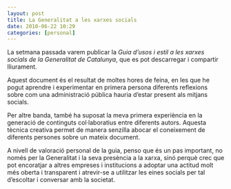 ```yaml
---
layout: post
title: La Generalitat a les xarxes socials
date: 2010-06-22 10:29
categories: [personal]
---
```

La setmana passada varem publicar la *Guia d’usos i estil a les xarxes socials de la Generalitat de Catalunya*, que es pot descarregar i compartir lliurament.

Aquest document és el resultat de moltes hores de feina, en les que he pogut aprendre i experimentar en primera persona diferents reflexions sobre com una administració pública hauria d’estar present als mitjans socials.

Per altre banda, també ha suposat la meva primera experiència en la generació de continguts col·laboratius entre diferents autors. Aquesta tècnica creativa permet de manera senzilla abocar el coneixement de diferents persones sobre un mateix document.

A nivell de valoració personal de la guia, penso que és un pas important, no només per la Generalitat i la seva presència a la xarxa, sinó perquè crec que pot encoratjar a altres empreses i institucions a adoptar una actitud molt més oberta i transparent i atrevir-se a utilitzar les eines socials per tal d’escoltar i conversar amb la societat.
